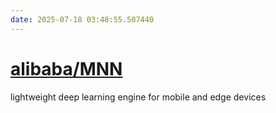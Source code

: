 ```yaml
---
date: 2025-07-18 03:48:55.507440
---
```


# [alibaba/MNN](https://github.com/alibaba/MNN)

lightweight deep learning engine for mobile and edge devices
